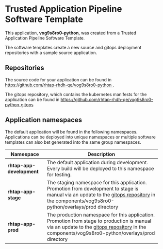 # Trusted Application Pipeline Software Template

This application, **vog9s8ro0-python**, was created from a Trusted Application Pipeline Software Template.

The software templates create a new source and gitops deployment repositories with a sample source application. 

## Repositories

The source code for your application can be found in [https://github.com/rhtap-rhdh-qe/vog9s8ro0-python ](https://github.com/rhtap-rhdh-qe/vog9s8ro0-python ).
 
The gitops repository, which contains the kubernetes manifests for the application can be found in 
[https://github.com/rhtap-rhdh-qe/vog9s8ro0-python-gitops ](https://github.com/rhtap-rhdh-qe/vog9s8ro0-python-gitops ) 

## Application namespaces 

The default application will be found in the following namespaces. Applications can be deployed into unique namespaces or multiple software templates can also bet generated into the same group namespaces.  

|  Namespace   |  Description   |  
| -------- | -------- |   
| **rhtap-app-development** | The default application during development. Every build will be deployed to this namespace for testing. | 
| **rhtap-app-stage** | The staging namespace for this application. Promotion from development to stage is manual via an update to the [gitops repository](https://github.com/rhtap-rhdh-qe/vog9s8ro0-python-gitops ) in the components/vog9s8ro0-python/overlays/prod directory |  
| **rhtap-app-prod** | The production namespace for this application. Promotion from stage to production is manual via an update to the [gitops repository](https://github.com/rhtap-rhdh-qe/vog9s8ro0-python-gitops ) in the components/vog9s8ro0-python/overlays/prod directory | 
